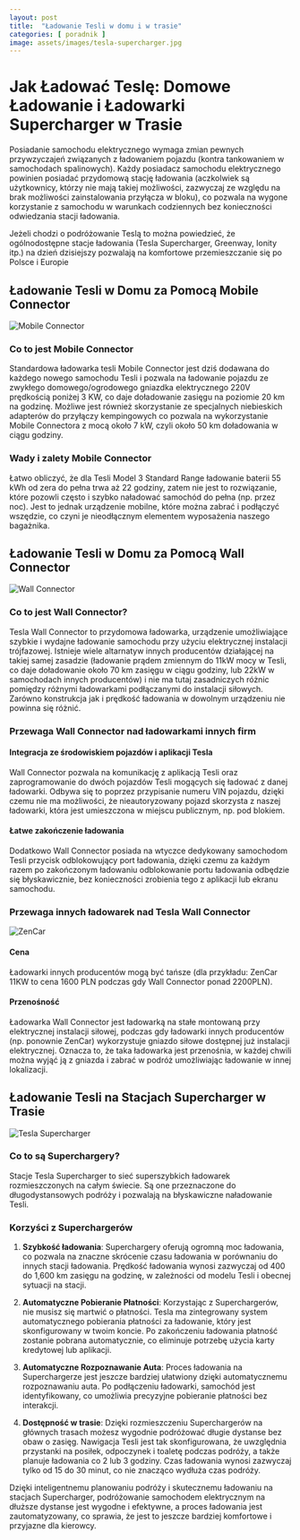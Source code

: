 ```yaml
---
layout: post
title:  "Ładowanie Tesli w domu i w trasie"
categories: [ poradnik ]
image: assets/images/tesla-supercharger.jpg
---
```

# Jak Ładować Teslę: Domowe Ładowanie i Ładowarki Supercharger w Trasie

Posiadanie samochodu elektrycznego wymaga zmian pewnych przywzyczajeń związanych z ładowaniem pojazdu (kontra tankowaniem w samochodach spalinowych). Każdy posiadacz samochodu elektrycznego powinien posiadać przydomową stację ładowania (aczkolwiek są użytkownicy, którzy nie mają takiej możliwości, zazwyczaj ze względu na brak możliwości zainstalowania przyłącza w bloku), co pozwala na wygone korzystanie z samochodu w warunkach codziennych bez konieczności odwiedzania stacji ładowania.

Jeżeli chodzi o podróżowanie Teslą to można powiedzieć, że ogólnodostępne stacje ładowania (Tesla Supercharger, Greenway, Ionity itp.) na dzień dzisiejszy pozwalają na komfortowe przemieszczanie się po Polsce i Europie

## Ładowanie Tesli w Domu za Pomocą Mobile Connector

![Mobile Connector](/assets/images/mobileconnector.webp "Mobile Connector")

### Co to jest Mobile Connector

Standardowa ładowarka tesli Mobile Connector jest dziś dodawana do każdego nowego samochodu Tesli i pozwala na ładowanie pojazdu ze zwykłego domowego/ogrodowego gniazdka elektrycznego 220V prędkością poniżej 3 KW, co daje doładowanie zasięgu na poziomie 20 km na godzinę. Możliwe jest również skorzystanie ze specjalnych niebieskich adapterów do przyłączy kempingowych co pozwala na wykorzystanie Mobile Connectora z mocą około 7 kW, czyli około 50 km doładowania w ciągu godziny.

### Wady i zalety Mobile Connector

Łatwo obliczyć, że dla Tesli Model 3 Standard Range ładowanie baterii 55 kWh od zera do pełna trwa aż 22 godziny, zatem nie jest to rozwiązanie, które pozowli często i szybko naładować samochód do pełna (np. przez noc). Jest to jednak urządzenie mobilne, które można zabrać i podłączyć wszędzie, co czyni je nieodłącznym elementem wyposażenia naszego bagażnika.

## Ładowanie Tesli w Domu za Pomocą Wall Connector

![Wall Connector](/assets/images/wallconnector.jpg "Wall Connector")

### Co to jest Wall Connector?

Tesla Wall Connector to przydomowa ładowarka, urządzenie umożliwiające szybkie i wydajne ładowanie samochodu przy użyciu elektrycznej instalacji trójfazowej. Istnieje wiele altarnatyw innych producentów działającej na takiej samej zasadzie (ładowanie prądem zmiennym do 11kW mocy w Tesli, co daje doładowanie około 70 km zasięgu w ciągu godziny, lub 22kW w samochodach innych producentów) i nie ma tutaj zasadniczych różnic pomiędzy różnymi ładowarkami podłączanymi do instalacji siłowych. Zarówno konstrukcja jak i prędkość ładowania w dowolnym urządzeniu nie powinna się różnić.

### Przewaga Wall Connector nad ładowarkami innych firm

#### Integracja ze środowiskiem pojazdów i aplikacji Tesla

Wall Connector pozwala na komunikację z aplikacją Tesli oraz zaprogramowanie do dwóch pojazdów Tesli mogących się ładować z danej ładowarki. Odbywa się to poprzez przypisanie numeru VIN pojazdu, dzięki czemu nie ma możliwości, że nieautoryzowany pojazd skorzysta z naszej ładowarki, która jest umieszczona w miejscu publicznym, np. pod blokiem.

#### Łatwe zakończenie ładowania 

Dodatkowo Wall Connector posiada na wtyczce dedykowany samochodom Tesli przycisk odblokowujący port ładowania, dzięki czemu za każdym razem po zakończonym ładowaniu odblokowanie portu ładowania odbędzie się błyskawicznie, bez konieczności zrobienia tego z aplikacji lub ekranu samochodu.

### Przewaga innych ładowarek nad Tesla Wall Connector

![ZenCar](/assets/images/zencar.jpg "ZenCar")

#### Cena

Ładowarki innych producentów mogą być tańsze (dla przykładu: ZenCar 11KW to cena 1600 PLN podczas gdy Wall Connector ponad 2200PLN).

#### Przenośność

Ładowarka Wall Connector jest ładowarką na stałe montowaną przy elektrycznej instalacji siłowej, podczas gdy ładowarki innych producentów (np. ponownie ZenCar) wykorzystuje gniazdo siłowe dostępnej już instalacji elektrycznej. Oznacza to, że taka ładowarka jest przenośnia, w każdej chwili można wyjąć ją z gniazda i zabrać w podróż umożliwiając ładowanie w innej lokalizacji.

## Ładowanie Tesli na Stacjach Supercharger w Trasie

![Tesla Supercharger](/assets/images/tesla_supercharger.jpg "Tesla Supercharger")

### Co to są Superchargery?

Stacje Tesla Supercharger to sieć superszybkich ładowarek rozmieszczonych na całym świecie. Są one przeznaczone do długodystansowych podróży i pozwalają na błyskawiczne naładowanie Tesli.

### Korzyści z Superchargerów

1. **Szybkość ładowania**: Superchargery oferują ogromną moc ładowania, co pozwala na znaczne skrócenie czasu ładowania w porównaniu do innych stacji ładowania. Prędkość ładowania wynosi zazwyczaj od 400 do 1,600 km zasięgu na godzinę, w zależności od modelu Tesli i obecnej sytuacji na stacji.

2. **Automatyczne Pobieranie Płatności**: Korzystając z Superchargerów, nie musisz się martwić o płatności. Tesla ma zintegrowany system automatycznego pobierania płatności za ładowanie, który jest skonfigurowany w twoim koncie. Po zakończeniu ładowania płatność zostanie pobrana automatycznie, co eliminuje potrzebę użycia karty kredytowej lub aplikacji.

3. **Automatyczne Rozpoznawanie Auta**: Proces ładowania na Superchargerze jest jeszcze bardziej ułatwiony dzięki automatycznemu rozpoznawaniu auta. Po podłączeniu ładowarki, samochód jest identyfikowany, co umożliwia precyzyjne pobieranie płatności bez interakcji.

4. **Dostępność w trasie**: Dzięki rozmieszczeniu Superchargerów na głównych trasach możesz wygodnie podróżować długie dystanse bez obaw o zasięg. Nawigacja Tesli jest tak skonfigurowana, że uwzględnia przystanki na posiłek, odpoczynek i toaletę podczas podróży, a także planuje ładowania co 2 lub 3 godziny. Czas ładowania wynosi zazwyczaj tylko od 15 do 30 minut, co nie znacząco wydłuża czas podróży.

Dzięki inteligentnemu planowaniu podróży i skutecznemu ładowaniu na stacjach Supercharger, podróżowanie samochodem elektrycznym na dłuższe dystanse jest wygodne i efektywne, a proces ładowania jest zautomatyzowany, co sprawia, że jest to jeszcze bardziej komfortowe i przyjazne dla kierowcy.

[jekyll-docs]: https://jekyllrb.com/docs/home
[jekyll-gh]:   https://github.com/jekyll/jekyll
[jekyll-talk]: https://talk.jekyllrb.com/